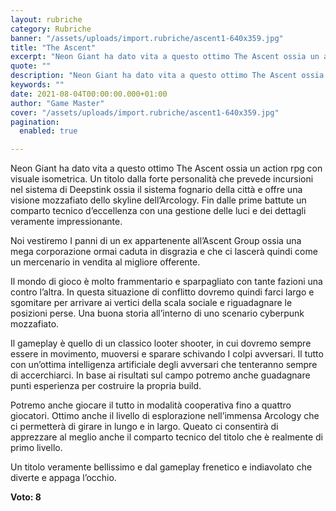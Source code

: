 ```yaml
---
layout: rubriche
category: Rubriche
banner: "/assets/uploads/import.rubriche/ascent1-640x359.jpg"
title: "The Ascent"
excerpt: "Neon Giant ha dato vita a questo ottimo The Ascent ossia un action rpg con visuale isometrica. Un titolo dalla forte personalità che prevede incursioni nel sistema di Deepstink ossia il sistema fognario della città e offre una visione mozzafiato dello skyline dell’Arcology. Fin dalle prime battute un comparto tecnico d’eccellenza con una gestione delle [&hellip"
quote: ""
description: "Neon Giant ha dato vita a questo ottimo The Ascent ossia un action rpg con visuale isometrica. Un titolo dalla forte personalità che prevede incursioni nel sistema di Deepstink ossia il sistema fognario della città e offre una visione mozzafiato dello skyline dell’Arcology. Fin dalle prime battute un comparto tecnico d’eccellenza con una gestione delle [&hellip"
keywords: ""
date: 2021-08-04T00:00:00.000+01:00
author: "Game Master"
cover: "/assets/uploads/import.rubriche/ascent1-640x359.jpg"
pagination:
  enabled: true

---
```


Neon Giant ha dato vita a questo ottimo The Ascent ossia un action rpg con visuale isometrica. Un titolo dalla forte personalità che prevede incursioni nel sistema di Deepstink ossia il sistema fognario della città e offre una visione mozzafiato dello skyline dell’Arcology. Fin dalle prime battute un comparto tecnico d’eccellenza con una gestione delle luci e dei dettagli veramente impressionante.

Noi vestiremo I panni di un ex appartenente all’Ascent Group ossia una mega corporazione ormai caduta in disgrazia e che ci lascerà quindi come un mercenario in vendita al migliore offerente.  
  
Il mondo di gioco è molto frammentario e sparpagliato con tante fazioni una contro l’altra. In questa situazione di conflitto dovremo quindi farci largo e sgomitare per arrivare ai vertici della scala sociale e riguadagnare le posizioni perse. Una buona storia all’interno di uno scenario cyberpunk mozzafiato.

Il gameplay è quello di un classico looter shooter, in cui dovremo sempre essere in movimento, muoversi e sparare schivando I colpi avversari. Il tutto con un’ottima intelligenza artificiale degli avversari che tenteranno sempre di accerchiarci. In base ai risultati sul campo potremo anche guadagnare punti esperienza per costruire la propria build.  
  
Potremo anche giocare il tutto in modalità cooperativa fino a quattro giocatori. Ottimo anche il livello di esplorazione nell’immensa Arcology che ci permetterà di girare in lungo e in largo. Queato ci consentirà di apprezzare al meglio anche il comparto tecnico del titolo che è realmente di primo livello.

Un titolo veramente bellissimo e dal gameplay frenetico e indiavolato che diverte e appaga l’occhio.

**Voto: 8**